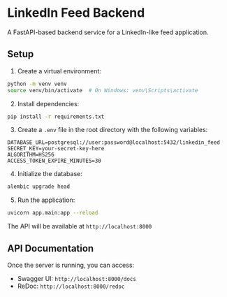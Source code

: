 # LinkedIn Feed Backend

A FastAPI-based backend service for a LinkedIn-like feed application.

## Setup

1. Create a virtual environment:
```bash
python -m venv venv
source venv/bin/activate  # On Windows: venv\Scripts\activate
```

2. Install dependencies:
```bash
pip install -r requirements.txt
```

3. Create a `.env` file in the root directory with the following variables:
```
DATABASE_URL=postgresql://user:password@localhost:5432/linkedin_feed
SECRET_KEY=your-secret-key-here
ALGORITHM=HS256
ACCESS_TOKEN_EXPIRE_MINUTES=30
```

4. Initialize the database:
```bash
alembic upgrade head
```

5. Run the application:
```bash
uvicorn app.main:app --reload
```

The API will be available at `http://localhost:8000`

## API Documentation

Once the server is running, you can access:
- Swagger UI: `http://localhost:8000/docs`
- ReDoc: `http://localhost:8000/redoc` 